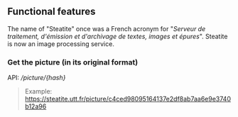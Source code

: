 ## Functional features

The name of "Steatite" once was a French acronym for "*Serveur de traitement, d'émission et d'archivage de textes, images et épures*". Steatite is now an image processing service.

### Get the picture (in its original format)

API: */picture/{hash}*

> Example: https://steatite.utt.fr/picture/c4ced98095164137e2df8ab7aa6e9e3740b12a96